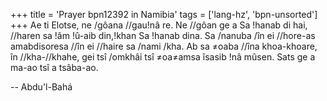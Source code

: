 +++
title = 'Prayer bpn12392 in Namibia'
tags = ['lang-hz', 'bpn-unsorted']
+++
Ae ti Elotse, ne /gôana //gau!nâ re. Ne //gôan ge a Sa !hanab di hai, //haren sa !âm !û-aib din,!khan Sa !hanab dina. Sa /nanuba /în ei //hore-as amabdisoresa //în ei //haire sa /nami /kha. Ab sa ≠oaba //îna khoa-khoare, în //kha-//khahe, gei tsî /omkhâi tsî ≠oa≠amsa îsasib !nâ mûsen.
	Sats ge a ma-ao tsî a tsâba-ao.

-- Abdu'l-Bahá
